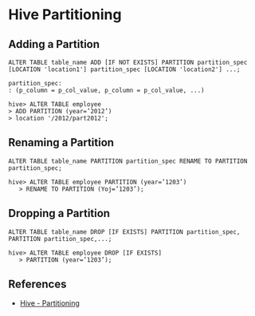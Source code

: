 # Hive Partitioning

## Adding a Partition
```
ALTER TABLE table_name ADD [IF NOT EXISTS] PARTITION partition_spec
[LOCATION 'location1'] partition_spec [LOCATION 'location2'] ...;

partition_spec:
: (p_column = p_col_value, p_column = p_col_value, ...)
```
```
hive> ALTER TABLE employee
> ADD PARTITION (year=’2012’)
> location '/2012/part2012';
```

## Renaming a Partition
```
ALTER TABLE table_name PARTITION partition_spec RENAME TO PARTITION partition_spec;
```
```
hive> ALTER TABLE employee PARTITION (year=’1203’)
   > RENAME TO PARTITION (Yoj=’1203’);
```

## Dropping a Partition
```
ALTER TABLE table_name DROP [IF EXISTS] PARTITION partition_spec, PARTITION partition_spec,...;
```
```
hive> ALTER TABLE employee DROP [IF EXISTS]
   > PARTITION (year=’1203’);
```

## References
- [Hive - Partitioning](https://www.tutorialspoint.com/hive/hive_partitioning.htm)